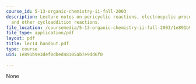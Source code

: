 ```yaml
---
course_id: 5-13-organic-chemistry-ii-fall-2003
description: Lecture notes on pericyclic reactions, electrocyclic processes, Diels-Alder
  and other cycloaddition reactions.
file_location: /coursemedia/5-13-organic-chemistry-ii-fall-2003/1e891b9e3def0dbed48105ab7e9dd6f0_lec14_handout.pdf
file_type: application/pdf
layout: pdf
title: lec14_handout.pdf
type: course
uid: 1e891b9e3def0dbed48105ab7e9dd6f0

---
```

None